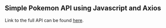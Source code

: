 ## Simple Pokemon API using Javascript and Axios

Link to the full API can be found [here](https://pokeapi.co/). 
